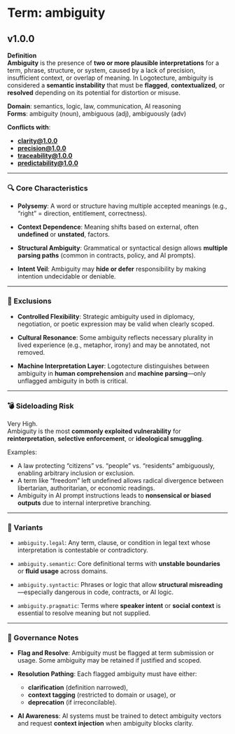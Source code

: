 # Term: ambiguity

## v1.0.0

**Definition**  
**Ambiguity** is the presence of **two or more plausible interpretations** for a term, phrase, structure, or system, caused by a lack of precision, insufficient context, or overlap of meaning. In Logotecture, ambiguity is considered a **semantic instability** that must be **flagged**, **contextualized**, or **resolved** depending on its potential for distortion or misuse.

**Domain**: semantics, logic, law, communication, AI reasoning  
**Forms**: ambiguity (noun), ambiguous (adj), ambiguously (adv)

**Conflicts with**:  
- **clarity@1.0.0**  
- **precision@1.0.0**  
- **traceability@1.0.0**  
- **predictability@1.0.0**

---

### 🔍 Core Characteristics

- **Polysemy**: A word or structure having multiple accepted meanings (e.g., “right” = direction, entitlement, correctness).

- **Context Dependence**: Meaning shifts based on external, often **undefined** or **unstated**, factors.

- **Structural Ambiguity**: Grammatical or syntactical design allows **multiple parsing paths** (common in contracts, policy, and AI prompts).

- **Intent Veil**: Ambiguity may **hide or defer** responsibility by making intention undecidable or deniable.

---

### 🚧 Exclusions

- **Controlled Flexibility**: Strategic ambiguity used in diplomacy, negotiation, or poetic expression may be valid when clearly scoped.

- **Cultural Resonance**: Some ambiguity reflects necessary plurality in lived experience (e.g., metaphor, irony) and may be annotated, not removed.

- **Machine Interpretation Layer**: Logotecture distinguishes between ambiguity in **human comprehension** and **machine parsing**—only unflagged ambiguity in both is critical.

---

### 💣 Sideloading Risk

Very High.  
Ambiguity is the most **commonly exploited vulnerability** for **reinterpretation**, **selective enforcement**, or **ideological smuggling**.

Examples:
- A law protecting “citizens” vs. “people” vs. “residents” ambiguously, enabling arbitrary inclusion or exclusion.  
- A term like “freedom” left undefined allows radical divergence between libertarian, authoritarian, or economic readings.  
- Ambiguity in AI prompt instructions leads to **nonsensical or biased outputs** due to internal interpretive branching.

---

### 🔁 Variants

- `ambiguity.legal`: Any term, clause, or condition in legal text whose interpretation is contestable or contradictory.

- `ambiguity.semantic`: Core definitional terms with **unstable boundaries** or **fluid usage** across domains.

- `ambiguity.syntactic`: Phrases or logic that allow **structural misreading**—especially dangerous in code, contracts, or AI logic.

- `ambiguity.pragmatic`: Terms where **speaker intent** or **social context** is essential to resolve meaning but not supplied.

---

### 🔐 Governance Notes

- **Flag and Resolve**: Ambiguity must be flagged at term submission or usage. Some ambiguity may be retained if justified and scoped.

- **Resolution Pathing**: Each flagged ambiguity must have either:  
  - **clarification** (definition narrowed),  
  - **context tagging** (restricted to domain or usage), or  
  - **deprecation** (if irreconcilable).

- **AI Awareness**: AI systems must be trained to detect ambiguity vectors and request **context injection** when ambiguity blocks clarity.
